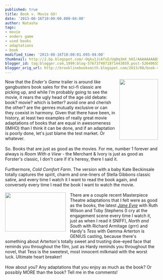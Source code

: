 ```yaml
---
published: true
title: Book v. Movie GO!
date: '2013-08-16T10:00:00.000-04:00'
author: Natasha
tags:
- movie
- enders game
- used books
- adaptations
- book
modified_time: '2013-08-16T10:00:01.693-04:00'
thumbnail: http://2.bp.blogspot.com/-Oqku1JcAfsE/Ug0q3mX_hHI/AAAAAAAABXw/jUSQNFf0YeU/s72-c/ender.jpg
blogger_id: tag:blogger.com,1999:blog-5767374071871443859.post-5264065501895470160
blogger_orig_url: http://brooklinebooksmith.blogspot.com/2013/08/book-v-movie-go.html
---
```


<a href="http://2.bp.blogspot.com/-Oqku1JcAfsE/Ug0q3mX_hHI/AAAAAAAABXw/jUSQNFf0YeU/s1600/ender.jpg" imageanchor="1" style="clear: right; float: right; margin-bottom: 1em; margin-left: 1em;"><img border="0" height="200" src="http://2.bp.blogspot.com/-Oqku1JcAfsE/Ug0q3mX_hHI/AAAAAAAABXw/jUSQNFf0YeU/s200/ender.jpg" width="127" /></a>Now that the <i>Ender's Game</i> trailer is around like gangbusters book sales for the sci-fi classic are picking up, and while I'm probably going to see the movie, it rears the ugly head of the age old debate: book? movie? which is better? avoid one and cherish the other? are the genres mutually exclusive or can they coexist in harmony. Given that there have been, in history, at least two examples of really great movie adaptations of books that are equal in awesomeness (IMHO) than I think it can be done, and if an adaptation is poorly done, let's just blame the test market. Or whatever.<br /><br />So. Books that are just as good as the movies. For me, number 1 forever and always is <i>Room With a View</i>&nbsp;- the Merchant &amp; Ivory is just as good as Forster's classic, I don't care if it's heresy, there I said it.<br /><br />Furthermore, <i>Cold Comfort Farm</i>. The version with a baby Kate Beckinsale totally captures the spirit, charm and one-liners of Stella Gibbons classic satire, and every time I watch it I want to read the book again, and conversely every time I read the book I want to watch the movie.<br /><br /><a href="http://4.bp.blogspot.com/-3fdEF21GK2k/Ug0q2HfTJNI/AAAAAAAABXo/UAGYRl9qUOk/s1600/tess.jpg" imageanchor="1" style="clear: left; float: left; margin-bottom: 1em; margin-right: 1em;"><img border="0" height="129" src="http://4.bp.blogspot.com/-3fdEF21GK2k/Ug0q2HfTJNI/AAAAAAAABXo/UAGYRl9qUOk/s200/tess.jpg" width="200" /></a>There are a couple recent Masterpiece Theatre adaptations that I felt were as good as the books, the latest <u><i>Jane Eyre</i></u> with Ruth Wilson and Toby Stephens (I cry at the engagement scene every time I watch it, just as when I read it SNIFF), <i>North and South</i> with Richard Armitage (grrr) and Hardy's <i>Tess </i>with Gemma Arterton is GENIUS casting, because there's something about Arterton's totally sweet and trusting doe-eyed face that reminds you throughout the film, just as Hardy reminds you throughout the novel, that Tess is the sweetest, most innocent milkmaid with the worst luck. Ultimate heart breaker!<br /><br />How about you? Any adaptations that you enjoy as much as the book? Or possibly MORE than the book? Tell me in the comments!